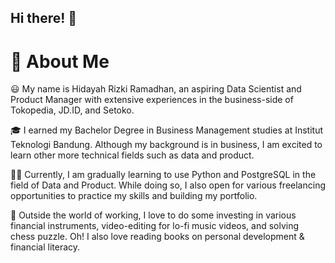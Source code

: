 ## Hi there! 👋

# 🚀 About Me
😃 My name is Hidayah Rizki Ramadhan, an aspiring Data Scientist and Product Manager with extensive experiences in the business-side of Tokopedia, JD.ID, and Setoko.

🎓 I earned my Bachelor Degree in Business Management studies at Institut Teknologi Bandung. Although my background is in business, I am excited to learn other more technical fields such as data and product.

👨‍💻 Currently, I am gradually learning to use Python and PostgreSQL in the field of Data and Product. While doing so, I also open for various freelancing opportunities to practice my skills and building my portfolio.

🎸 Outside the world of working, I love to do some investing in various financial instruments, video-editing for lo-fi music videos, and solving chess puzzle. Oh! I also love reading books on personal development & financial literacy.
